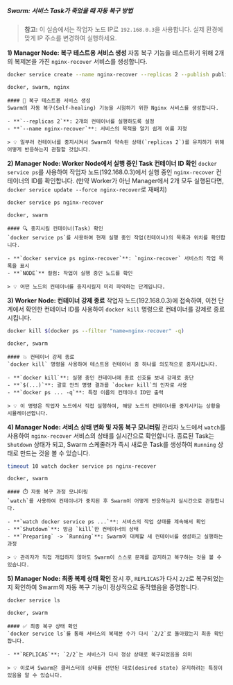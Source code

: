 ##### Swarm: 서비스 Task가 죽었을 때 자동 복구 방법 #####

> **참고:** 이 실습에서는 작업자 노드 IP로 `192.168.0.3`을 사용합니다. 실제 환경에 맞게 IP 주소를 변경하여 실행하세요.

**1) Manager Node: 복구 테스트용 서비스 생성**
자동 복구 기능을 테스트하기 위해 2개의 복제본을 가진 `nginx-recover` 서비스를 생성합니다.

```bash
docker service create --name nginx-recover --replicas 2 --publish published=8083,target=80 nginx
```

```tech
docker, swarm, nginx
```

```desc
#### 🚀 복구 테스트용 서비스 생성
Swarm의 자동 복구(Self-healing) 기능을 시험하기 위한 Nginx 서비스를 생성합니다.

- **`--replicas 2`**: 2개의 컨테이너를 실행하도록 설정
- **`--name nginx-recover`**: 서비스의 목적을 알기 쉽게 이름 지정

> 💡 일부러 컨테이너를 중지시켜서 Swarm이 약속된 상태(`replicas 2`)를 유지하기 위해 어떻게 반응하는지 관찰할 것입니다.
```

**2) Manager Node: Worker Node에서 실행 중인 Task 컨테이너 ID 확인**
`docker service ps`를 사용하여 작업자 노드(192.168.0.3)에서 실행 중인 `nginx-recover` 컨테이너의 ID를 확인합니다. (만약 Worker가 아닌 Manager에서 2개 모두 실행된다면, `docker service update --force nginx-recover`로 재배치)

```bash
docker service ps nginx-recover
```

```tech
docker, swarm
```

```desc
#### 🔍 중지시킬 컨테이너(Task) 확인
`docker service ps`를 사용하여 현재 실행 중인 작업(컨테이너)의 목록과 위치를 확인합니다.

- **`docker service ps nginx-recover`**: `nginx-recover` 서비스의 작업 목록을 표시
- **`NODE`** 컬럼: 작업이 실행 중인 노드를 확인

> 💡 어떤 노드의 컨테이너를 중지시킬지 미리 파악하는 단계입니다.
```

**3) Worker Node: 컨테이너 강제 종료**
작업자 노드(192.168.0.3)에 접속하여, 이전 단계에서 확인한 컨테이너 ID를 사용하여 `docker kill` 명령으로 컨테이너를 강제로 종료시킵니다.

```bash
docker kill $(docker ps --filter "name=nginx-recover" -q)
```

```tech
docker, swarm
```

```desc
#### 💥 컨테이너 강제 종료
`docker kill` 명령을 사용하여 테스트용 컨테이너 중 하나를 의도적으로 중지시킵니다.

- **`docker kill`**: 실행 중인 컨테이너에 종료 신호를 보내 강제로 중단
- **`$(...)`**: 괄호 안의 명령 결과를 `docker kill`의 인자로 사용
- **`docker ps ... -q`**: 특정 이름의 컨테이너 ID만 출력

> 💡 이 명령은 작업자 노드에서 직접 실행하여, 해당 노드의 컨테이너를 중지시키는 상황을 시뮬레이션합니다.
```

**4) Manager Node: 서비스 상태 변화 및 자동 복구 모니터링**
관리자 노드에서 `watch`를 사용하여 `nginx-recover` 서비스의 상태를 실시간으로 확인합니다. 종료된 Task는 `Shutdown` 상태가 되고, Swarm 스케줄러가 즉시 새로운 Task를 생성하여 `Running` 상태로 만드는 것을 볼 수 있습니다.

```bash
timeout 10 watch docker service ps nginx-recover
```

```tech
docker, swarm
```

```desc
#### ⏱️ 자동 복구 과정 모니터링
`watch`를 사용하여 컨테이너가 중지된 후 Swarm이 어떻게 반응하는지 실시간으로 관찰합니다.

- **`watch docker service ps ...`**: 서비스의 작업 상태를 계속해서 확인
- **`Shutdown`**: 방금 `kill`한 컨테이너의 상태
- **`Preparing` -> `Running`**: Swarm이 대체할 새 컨테이너를 생성하고 실행하는 과정

> 💡 관리자가 직접 개입하지 않아도 Swarm이 스스로 문제를 감지하고 복구하는 것을 볼 수 있습니다.
```

**5) Manager Node: 최종 복제 상태 확인**
잠시 후, `REPLICAS`가 다시 `2/2`로 복구되었는지 확인하여 Swarm의 자동 복구 기능이 정상적으로 동작했음을 증명합니다.

```bash
docker service ls
```

```tech
docker, swarm
```

```desc
#### ✅ 최종 복구 상태 확인
`docker service ls`를 통해 서비스의 복제본 수가 다시 `2/2`로 돌아왔는지 최종 확인합니다.

- **`REPLICAS`**: `2/2`는 서비스가 다시 정상 상태로 복구되었음을 의미

> 💡 이로써 Swarm은 클러스터의 상태를 선언된 대로(desired state) 유지하려는 특징이 있음을 알 수 있습니다.
```